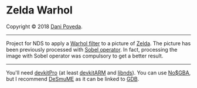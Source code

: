Zelda Warhol
============

Copyright © 2018 [Dani Poveda](https://daniphii.strangled.net/blog/).
____________

Project for NDS to apply a [Warhol filter](http://en.wikipedia.org/wiki/Marilyn_Diptych) to a picture of [Zelda](http://en.wikipedia.org/wiki/Princess_Zelda).
The picture has been previously processed with [Sobel operator](http://en.wikipedia.org/wiki/Sobel_operator).
In fact, processing the image with Sobel operator was compulsory to get a better result.
____________

You'll need [devkitPro](http://sourceforge.net/projects/devkitpro/) (at least [devkitARM](http://sourceforge.net/projects/devkitpro/files/devkitARM/) and [libnds](http://sourceforge.net/projects/devkitpro/files/libnds/)). You can use [No$GBA](http://www.nogba.com/), but I recommend [DeSmuME](http://www.desmume.com/) as it can be linked to [GDB](http://en.wikipedia.org/wiki/GNU_Debugger).
